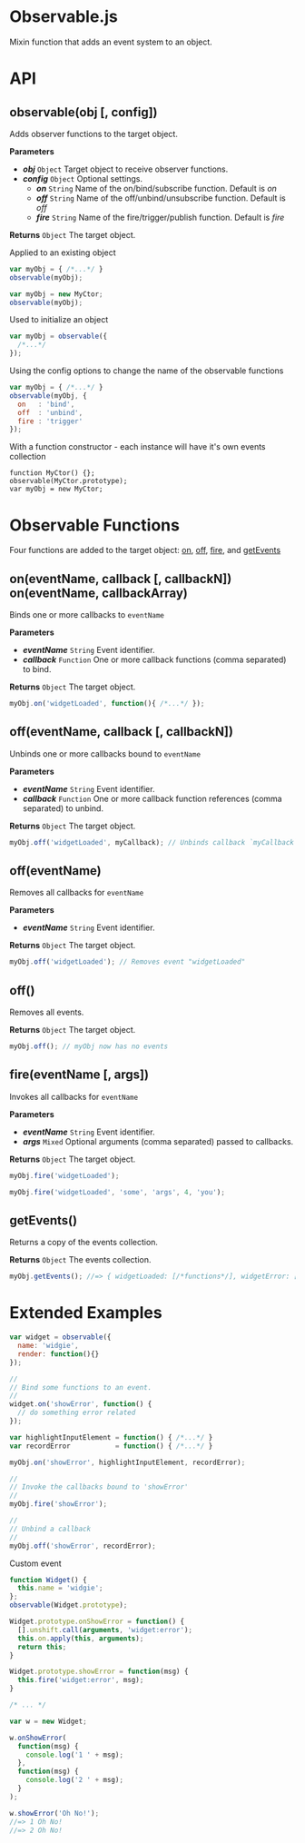 Observable.js
=============

Mixin function that adds an event system to an object.


API
===


observable(obj [, config])
--------------------------

Adds observer functions to the target object.

__Parameters__

- __*obj*__ `Object` Target object to receive observer functions.
- __*config*__ `Object` Optional settings.
  - __*on*__ `String` Name of the on/bind/subscribe function. Default is *on*
  - __*off*__ `String` Name of the off/unbind/unsubscribe function. Default is *off*
  - __*fire*__ `String` Name of the fire/trigger/publish function. Default is *fire*

__Returns__
`Object` The target object.

Applied to an existing object

```js
var myObj = { /*...*/ }
observable(myObj);
```
```js
var myObj = new MyCtor;
observable(myObj);
```

Used to initialize an object

```js
var myObj = observable({
  /*...*/
});
```

Using the config options to change the name of the observable functions

```js
var myObj = { /*...*/ }
observable(myObj, {
  on   : 'bind',
  off  : 'unbind',
  fire : 'trigger'
});
```

With a function constructor - each instance will have it's own events collection

```
function MyCtor() {};
observable(MyCtor.prototype);
var myObj = new MyCtor;
```


Observable Functions
====================

Four functions are added to the target object:
[on](#on), [off](#off), [fire](#fire), and [getEvents](#getEvents)


<a name="on"></a>
on(eventName, callback [, callbackN])
on(eventName, callbackArray)
-------------------------------------

Binds one or more callbacks to `eventName`

__Parameters__

- __*eventName*__ `String` Event identifier.
- __*callback*__ `Function` One or more callback functions (comma separated) to bind.

__Returns__
`Object` The target object.

```js
myObj.on('widgetLoaded', function(){ /*...*/ });
```


<a name="off"></a>
off(eventName, callback [, callbackN])
--------------------------------------

Unbinds one or more callbacks bound to `eventName`

__Parameters__

- __*eventName*__ `String` Event identifier.
- __*callback*__ `Function` One or more callback function references (comma separated) to unbind.

__Returns__
`Object` The target object.

```js
myObj.off('widgetLoaded', myCallback); // Unbinds callback `myCallback`
```


off(eventName)
--------------

Removes all callbacks for `eventName`

__Parameters__

- __*eventName*__ `String` Event identifier.

__Returns__
`Object` The target object.

```js
myObj.off('widgetLoaded'); // Removes event "widgetLoaded"
```


off()
-----

Removes all events.

__Returns__
`Object` The target object.

```js
myObj.off(); // myObj now has no events
```


<a name="fire"></a>
fire(eventName [, args])
------------------------

Invokes all callbacks for `eventName`

__Parameters__

- __*eventName*__ `String` Event identifier.
- __*args*__ `Mixed` Optional arguments (comma separated) passed to callbacks.

__Returns__
`Object` The target object.

```js
myObj.fire('widgetLoaded');
```
```js
myObj.fire('widgetLoaded', 'some', 'args', 4, 'you');
```


<a name="getEvents"></a>
getEvents()
-----------

Returns a copy of the events collection.

__Returns__
`Object` The events collection.

```js
myObj.getEvents(); //=> { widgetLoaded: [/*functions*/], widgetError: [/*...*/] }
```


Extended Examples
=================

```js
var widget = observable({
  name: 'widgie',
  render: function(){}
});

//
// Bind some functions to an event.
//
widget.on('showError', function() {
  // do something error related
});

var highlightInputElement = function() { /*...*/ }
var recordError           = function() { /*...*/ }

myObj.on('showError', highlightInputElement, recordError);

//
// Invoke the callbacks bound to 'showError'
//
myObj.fire('showError');

//
// Unbind a callback
//
myObj.off('showError', recordError);
```

Custom event

```js
function Widget() {
  this.name = 'widgie';
};
observable(Widget.prototype);

Widget.prototype.onShowError = function() {
  [].unshift.call(arguments, 'widget:error');
  this.on.apply(this, arguments);
  return this;
}

Widget.prototype.showError = function(msg) {
  this.fire('widget:error', msg);
}

/* ... */

var w = new Widget;

w.onShowError(
  function(msg) {
    console.log('1 ' + msg);
  },
  function(msg) {
    console.log('2 ' + msg);
  }
);

w.showError('Oh No!');
//=> 1 Oh No!
//=> 2 Oh No!
```


